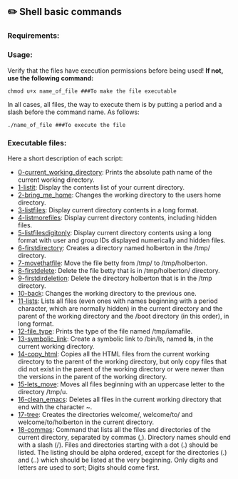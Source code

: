 ## :pencil2: Shell basic commands

### Requirements:


### Usage:
Verify that the files have execution permissions before being used! **If not, use the following command:**

    chmod u+x name_of_file ###To make the file executable

In all cases, all files, the way to execute them is by putting a period and a slash before the command name. As follows:

    ./name_of_file ###To execute the file

### Executable files:

Here a short description of each script:

+ [0-current_working_directory](https://github.com/dmhenaopa/holberton-system_engineering-devops/blob/master/0x00-shell_basics/0-current_working_directory): Prints the absolute path name of the current working directory.
+ [1-listit](https://github.com/dmhenaopa/holberton-system_engineering-devops/blob/master/0x00-shell_basics/1-listit): Display the contents list of your current directory. 
+ [2-bring_me_home](https://github.com/dmhenaopa/holberton-system_engineering-devops/blob/master/0x00-shell_basics/2-bring_me_home): Changes the working directory to the users home directory. 
+ [3-listfiles](https://github.com/dmhenaopa/holberton-system_engineering-devops/blob/master/0x00-shell_basics/3-listfiles): Display current directory contents in a long format. 
+ [4-listmorefiles](https://github.com/dmhenaopa/holberton-system_engineering-devops/blob/master/0x00-shell_basics/4-listmorefiles): Display current directory contents, including hidden files.
+ [5-listfilesdigitonly](https://github.com/dmhenaopa/holberton-system_engineering-devops/blob/master/0x00-shell_basics/5-listfilesdigitonly): Display current directory contents using a long format with user and group IDs displayed numerically and hidden files.
+ [6-firstdirectory](https://github.com/dmhenaopa/holberton-system_engineering-devops/blob/master/0x00-shell_basics/6-firstdirectory): Creates a directory named holberton in the /tmp/ directory.
+ [7-movethatfile](https://github.com/dmhenaopa/holberton-system_engineering-devops/blob/master/0x00-shell_basics/7-movethatfile): Move the file betty from /tmp/ to /tmp/holberton.
+ [8-firstdelete](https://github.com/dmhenaopa/holberton-system_engineering-devops/blob/master/0x00-shell_basics/8-firstdelete): Delete the file betty that is in /tmp/holberton/ directory.
+ [9-firstdirdeletion](https://github.com/dmhenaopa/holberton-system_engineering-devops/blob/master/0x00-shell_basics/9-firstdirdeletion): Delete the directory holberton that is in the /tmp directory.
+ [10-back](https://github.com/dmhenaopa/holberton-system_engineering-devops/blob/master/0x00-shell_basics/10-back): Changes the working directory to the previous one.
+ [11-lists](https://github.com/dmhenaopa/holberton-system_engineering-devops/blob/master/0x00-shell_basics/11-lists): Lists all files (even ones with names beginning with a period character, which are normally hidden) in the current directory and the parent of the working directory and the /boot directory (in this order), in long format.
+ [12-file_type](https://github.com/dmhenaopa/holberton-system_engineering-devops/blob/master/0x00-shell_basics/12-file_type): Prints the type of the file named /tmp/iamafile. 
+ [13-symbolic_link](https://github.com/dmhenaopa/holberton-system_engineering-devops/blob/master/0x00-shell_basics/13-symbolic_link): Create a symbolic link to /bin/ls, named __ls__, in the current working directory.
+ [14-copy_html](https://github.com/dmhenaopa/holberton-system_engineering-devops/blob/master/0x00-shell_basics/14-copy_html): Copies all the HTML files from the current working directory to the parent of the working directory, but only copy files that did not exist in the parent of the working directory or were newer than the versions in the parent of the working directory.
+ [15-lets_move](https://github.com/dmhenaopa/holberton-system_engineering-devops/blob/master/0x00-shell_basics/15-lets_move): Moves all files beginning with an uppercase letter to the directory /tmp/u.
+ [16-clean_emacs](https://github.com/dmhenaopa/holberton-system_engineering-devops/blob/master/0x00-shell_basics/16-clean_emacs): Deletes all files in the current working directory that end with the character ~.
+ [17-tree](https://github.com/dmhenaopa/holberton-system_engineering-devops/blob/master/0x00-shell_basics/17-tree): Creates the directories welcome/, welcome/to/ and welcome/to/holberton in the current directory.
+ [18-commas](https://github.com/dmhenaopa/holberton-system_engineering-devops/blob/master/0x00-shell_basics/18-commas): Command that lists all the files and directories of the current directory, separated by commas (,). Directory names should end with a slash (/). Files and directories starting with a dot (.) should be listed. The listing should be alpha ordered, except for the directories (.) and (..) which should be listed at the very beginning. Only digits and letters are used to sort; Digits should come first. 
<!--stackedit_data:
eyJoaXN0b3J5IjpbNDc3NzczNzk3LDM3NjcxNjM3MSwtMzY4MD
U2NjI2LDE0NjMyMTU5MDIsMTkxNDE3Mjk3NF19
-->